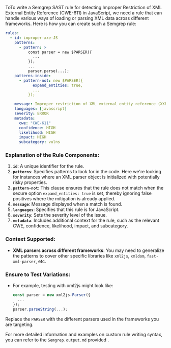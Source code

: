 ToTo write a Semgrep SAST rule for detecting Improper Restriction of XML External Entity Reference (CWE-611) in JavaScript, we need a rule that can handle various ways of loading or parsing XML data across different frameworks. Here is how you can create such a Semgrep rule:

```yaml
rules:
  - id: improper-xxe-JS
    patterns:
      - pattern: >
          const parser = new $PARSER({
            ...
          });
          ...
          parser.parse(...);
    patterns-inside:
      - pattern-not: new $PARSER({
            expand_entities: true,
            ...
          });

    message: Improper restriction of XML external entity reference (XXE) detected. Ensure that `expand_entities` is set to `true`.
    languages: [javascript]
    severity: ERROR
    metadata:
      cwe: "CWE-611"
      confidence: HIGH
      likelihood: HIGH
      impact: HIGH
      subcategory: vulns
```

### Explanation of the Rule Components:
1. **`id`**: A unique identifier for the rule.
2. **`patterns`**: Specifies patterns to look for in the code. Here we're looking for instances where an XML parser object is initialized with potentially risky properties.
3. **`pattern-not`**: This clause ensures that the rule does not match when the secure option `expand_entities: true` is set, thereby ignoring false positives where the mitigation is already applied.
4. **`message`**: Message displayed when a match is found.
5. **`languages`**: Specifies that this rule is for JavaScript.
6. **`severity`**: Sets the severity level of the issue.
7. **`metadata`**: Includes additional context for the rule, such as the relevant CWE, confidence, likelihood, impact, and subcategory.

### Context Supported:
- **XML parsers across different frameworks**: You may need to generalize the patterns to cover other specific libraries like `xml2js`, `xmldom`, `fast-xml-parser`, etc.

### Ensure to Test Variations:
- For example, testing with xml2js might look like:
  ```javascript
  const parser = new xml2js.Parser({
    ...
  });
  parser.parseString(...);
  ```

Replace the `PARSER` with the different parsers used in the frameworks you are targeting.

For more detailed information and examples on custom rule writing syntax, you can refer to the `Semgrep.output.md` provided .